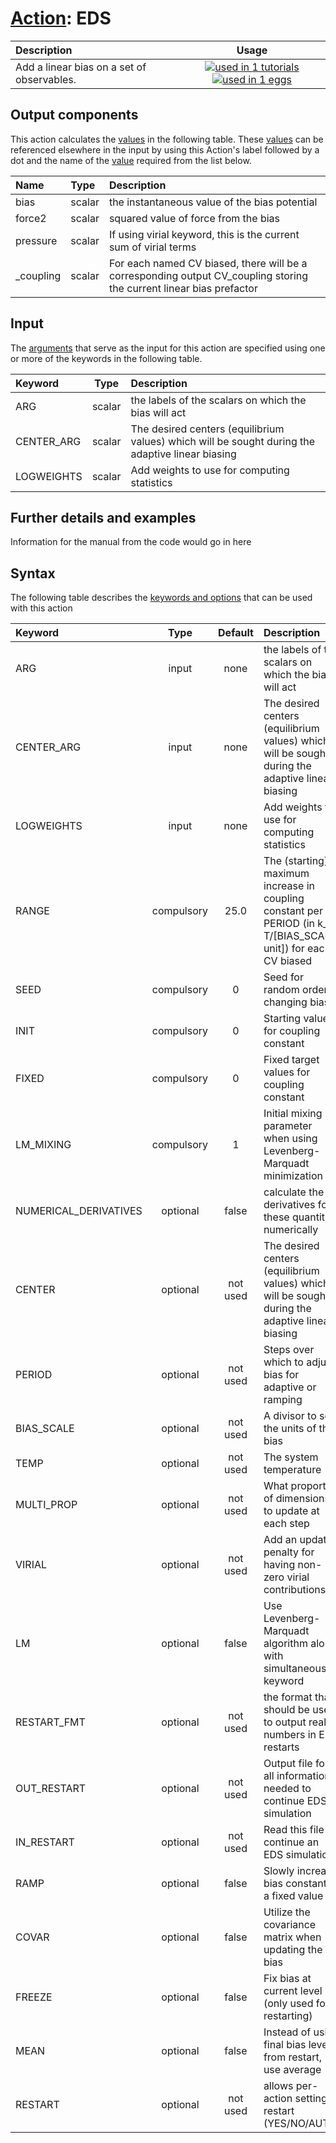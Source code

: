 # [Action](actions.md): EDS

| Description    | Usage |
|:--------|:--------:|
| Add a linear bias on a set of observables. | [![used in 1 tutorials](https://img.shields.io/badge/tutorials-1-green.svg)](https://www.plumed-tutorials.org/browse.html?search=EDS)[![used in 1 eggs](https://img.shields.io/badge/nest-1-green.svg)](https://www.plumed-nest.org/browse.html?search=EDS) | 

## Output components

This action calculates the [values](pecifying_arguments.html) in the following table.  These [values](pecifying_arguments.html) can be referenced elsewhere in the input by using this Action's label followed by a dot and the name of the [value](pecifying_arguments.html) required from the list below.

| Name | Type | Description |
|:-------|:-----|:-------|
| bias | scalar | the instantaneous value of the bias potential | 
| force2 | scalar | squared value of force from the bias | 
| pressure | scalar | If using virial keyword, this is the current sum of virial terms | 
| _coupling | scalar | For each named CV biased, there will be a corresponding output CV_coupling storing the current linear bias prefactor | 


## Input

The [arguments](specifying_arguments.html) that serve as the input for this action are specified using one or more of the keywords in the following table.

| Keyword |  Type | Description |
|:--------|:------:|:-----------|
| ARG | scalar | the labels of the scalars on which the bias will act |
| CENTER_ARG | scalar | The desired centers (equilibrium values) which will be sought during the adaptive linear biasing |
| LOGWEIGHTS | scalar | Add weights to use for computing statistics |


## Further details and examples 
Information for the manual from the code would go in here 
## Syntax 
The following table describes the [keywords and options](parsing.md) that can be used with this action 

| Keyword | Type | Default | Description |
|:-------|:----:|:-------:|:-----------|
| ARG | input | none | the labels of the scalars on which the bias will act |
| CENTER_ARG | input | none | The desired centers (equilibrium values) which will be sought during the adaptive linear biasing |
| LOGWEIGHTS | input | none | Add weights to use for computing statistics |
| RANGE | compulsory | 25.0 |  The (starting) maximum increase in coupling constant per PERIOD (in k_B T/[BIAS_SCALE unit]) for each CV biased |
| SEED | compulsory | 0 |  Seed for random order of changing bias |
| INIT | compulsory | 0 |  Starting value for coupling constant |
| FIXED | compulsory | 0 |  Fixed target values for coupling constant |
| LM_MIXING | compulsory | 1 |  Initial mixing parameter when using Levenberg-Marquadt minimization |
| NUMERICAL_DERIVATIVES | optional | false |  calculate the derivatives for these quantities numerically |
| CENTER | optional | not used | The desired centers (equilibrium values) which will be sought during the adaptive linear biasing |
| PERIOD | optional | not used | Steps over which to adjust bias for adaptive or ramping |
| BIAS_SCALE | optional | not used | A divisor to set the units of the bias |
| TEMP | optional | not used | The system temperature |
| MULTI_PROP | optional | not used | What proportion of dimensions to update at each step |
| VIRIAL | optional | not used | Add an update penalty for having non-zero virial contributions |
| LM | optional | false |  Use Levenberg-Marquadt algorithm along with simultaneous keyword |
| RESTART_FMT | optional | not used | the format that should be used to output real numbers in EDS restarts |
| OUT_RESTART | optional | not used | Output file for all information needed to continue EDS simulation |
| IN_RESTART | optional | not used | Read this file to continue an EDS simulation |
| RAMP | optional | false |  Slowly increase bias constant to a fixed value |
| COVAR | optional | false |  Utilize the covariance matrix when updating the bias |
| FREEZE | optional | false |  Fix bias at current level (only used for restarting) |
| MEAN | optional | false |  Instead of using final bias level from restart, use average |
| RESTART | optional | not used | allows per-action setting of restart (YES/NO/AUTO) |
